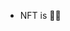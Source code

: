 - NFT is 🐃💩

<!---
nftisbullshit/nftisbullshit is a ✨ special ✨ repository because its `README.md` (this file) appears on your GitHub profile.
You can click the Preview link to take a look at your changes.
--->
